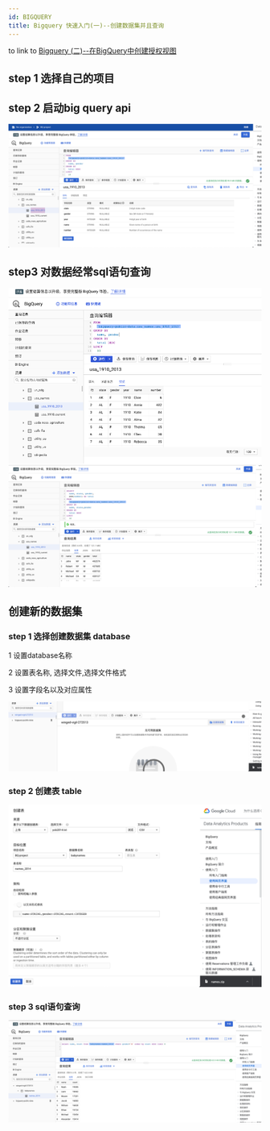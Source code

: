 ```yaml
---
id: BIGQUERY
title: Bigquery 快速入门(一)--创建数据集并且查询
---
```

to link to [Bigquery (二)--在BigQuery中创建授权视图](BIGQUERY2)
## step 1 选择自己的项目

## step 2 启动big query api

![png](../img/bigquery/bigquery1/2.png)

## step3 对数据经常sql语句查询

![png](../img/bigquery/bigquery1/3.png)
![png](../img/bigquery/bigquery1/4.png)


## 创建新的数据集

### step 1 选择创建数据集 database
1 设置database名称

2 设置表名称, 选择文件,选择文件格式

3 设置字段名以及对应属性


![png](../img/bigquery/bigquery1/5.png)

### step 2 创建表 table
![png](../img/bigquery/bigquery1/6.png)

### step 3 sql语句查询
![png](../img/bigquery/bigquery1/7.png)
